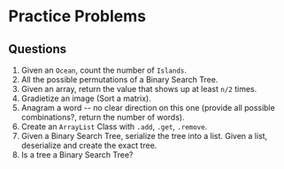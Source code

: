 # Practice Problems
## Questions
1. Given an `Ocean`, count the number of `Islands`.
2. All the possible permutations of a Binary Search Tree.
3. Given an array, return the value that shows up at least `n/2` times.
4. Gradietize an image (Sort a matrix).
5. Anagram a word -- no clear direction on this one (provide all possible combinations?, return the number of words).
6. Create an `ArrayList` Class with `.add`, `.get`, `.remove`.
7. Given a Binary Search Tree, serialize the tree into a list. Given a list, deserialize and create the exact tree.
8. Is a tree a Binary Search Tree?
